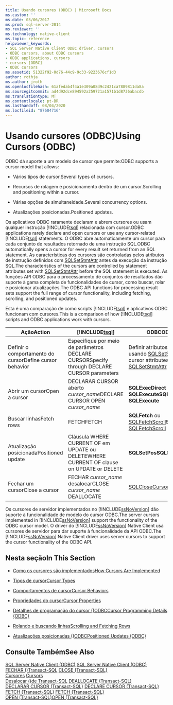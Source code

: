 ```yaml
---
title: Usando cursores (ODBC) | Microsoft Docs
ms.custom: ''
ms.date: 03/06/2017
ms.prod: sql-server-2014
ms.reviewer: ''
ms.technology: native-client
ms.topic: reference
helpviewer_keywords:
- SQL Server Native Client ODBC driver, cursors
- ODBC cursors, about ODBC cursors
- ODBC applications, cursors
- cursors [ODBC]
- ODBC cursors
ms.assetid: 51322f92-0d76-44c9-9c33-9223676cf1d3
author: rothja
ms.author: jroth
ms.openlocfilehash: 61afedab4f4a1e309a08d9c2421ca7889811da8a
ms.sourcegitcommit: ad4d92dce894592a259721a1571b1d8736abacdb
ms.translationtype: MT
ms.contentlocale: pt-BR
ms.lasthandoff: 08/04/2020
ms.locfileid: "87684716"
---
```

# <a name="using-cursors-odbc"></a><span data-ttu-id="46e0e-102">Usando cursores (ODBC)</span><span class="sxs-lookup"><span data-stu-id="46e0e-102">Using Cursors (ODBC)</span></span>
  <span data-ttu-id="46e0e-103">ODBC dá suporte a um modelo de cursor que permite:</span><span class="sxs-lookup"><span data-stu-id="46e0e-103">ODBC supports a cursor model that allows:</span></span>  
  
-   <span data-ttu-id="46e0e-104">Vários tipos de cursor.</span><span class="sxs-lookup"><span data-stu-id="46e0e-104">Several types of cursors.</span></span>  
  
-   <span data-ttu-id="46e0e-105">Recursos de rolagem e posicionamento dentro de um cursor.</span><span class="sxs-lookup"><span data-stu-id="46e0e-105">Scrolling and positioning within a cursor.</span></span>  
  
-   <span data-ttu-id="46e0e-106">Várias opções de simultaneidade.</span><span class="sxs-lookup"><span data-stu-id="46e0e-106">Several concurrency options.</span></span>  
  
-   <span data-ttu-id="46e0e-107">Atualizações posicionadas.</span><span class="sxs-lookup"><span data-stu-id="46e0e-107">Positioned updates.</span></span>  
  
 <span data-ttu-id="46e0e-108">Os aplicativos ODBC raramente declaram e abrem cursores ou usam qualquer instrução [!INCLUDE[tsql](../../includes/tsql-md.md)] relacionada com cursor.</span><span class="sxs-lookup"><span data-stu-id="46e0e-108">ODBC applications rarely declare and open cursors or use any cursor-related [!INCLUDE[tsql](../../includes/tsql-md.md)] statements.</span></span> <span data-ttu-id="46e0e-109">O ODBC abre automaticamente um cursor para cada conjunto de resultados retornado de uma instrução SQL.</span><span class="sxs-lookup"><span data-stu-id="46e0e-109">ODBC automatically opens a cursor for every result set returned from an SQL statement.</span></span> <span data-ttu-id="46e0e-110">As características dos cursores são controladas pelos atributos de instrução definidos com [SQLSetStmtAttr](../native-client-odbc-api/sqlsetstmtattr.md) antes da execução da instrução SQL.</span><span class="sxs-lookup"><span data-stu-id="46e0e-110">The characteristics of the cursors are controlled by statement attributes set with [SQLSetStmtAttr](../native-client-odbc-api/sqlsetstmtattr.md) before the SQL statement is executed.</span></span> <span data-ttu-id="46e0e-111">As funções API ODBC para o processamento de conjuntos de resultados dão suporte à gama completa de funcionalidades de cursor, como buscar, rolar e posicionar atualizações.</span><span class="sxs-lookup"><span data-stu-id="46e0e-111">The ODBC API functions for processing result sets support the full range of cursor functionality, including fetching, scrolling, and positioned updates.</span></span>  
  
 <span data-ttu-id="46e0e-112">Esta é uma comparação de como scripts [!INCLUDE[tsql](../../includes/tsql-md.md)] e aplicativos ODBC funcionam com cursores.</span><span class="sxs-lookup"><span data-stu-id="46e0e-112">This is a comparison of how [!INCLUDE[tsql](../../includes/tsql-md.md)] scripts and ODBC applications work with cursors.</span></span>  
  
|<span data-ttu-id="46e0e-113">Ação</span><span class="sxs-lookup"><span data-stu-id="46e0e-113">Action</span></span>|[!INCLUDE[tsql](../../includes/tsql-md.md)]|<span data-ttu-id="46e0e-114">ODBCODBC</span><span class="sxs-lookup"><span data-stu-id="46e0e-114">ODBC</span></span>|  
|------------|------------------------|----------|  
|<span data-ttu-id="46e0e-115">Definir o comportamento do cursor</span><span class="sxs-lookup"><span data-stu-id="46e0e-115">Define cursor behavior</span></span>|<span data-ttu-id="46e0e-116">Especifique por meio de parâmetros DECLARE CURSOR</span><span class="sxs-lookup"><span data-stu-id="46e0e-116">Specify through DECLARE CURSOR parameters</span></span>|<span data-ttu-id="46e0e-117">Definir atributos de cursor usando [SQLSetStmtAttr](../native-client-odbc-api/sqlsetstmtattr.md)</span><span class="sxs-lookup"><span data-stu-id="46e0e-117">Set cursor attributes by using [SQLSetStmtAttr](../native-client-odbc-api/sqlsetstmtattr.md)</span></span>|  
|<span data-ttu-id="46e0e-118">Abrir um cursor</span><span class="sxs-lookup"><span data-stu-id="46e0e-118">Open a cursor</span></span>|<span data-ttu-id="46e0e-119">DECLARAR CURSOR aberto *cursor_name*</span><span class="sxs-lookup"><span data-stu-id="46e0e-119">DECLARE CURSOR OPEN *cursor_name*</span></span>|<span data-ttu-id="46e0e-120">**SQLExecDirect** ou **SQLExecute**</span><span class="sxs-lookup"><span data-stu-id="46e0e-120">**SQLExecDirect** or **SQLExecute**</span></span>|  
|<span data-ttu-id="46e0e-121">Buscar linhas</span><span class="sxs-lookup"><span data-stu-id="46e0e-121">Fetch rows</span></span>|<span data-ttu-id="46e0e-122">FETCH</span><span class="sxs-lookup"><span data-stu-id="46e0e-122">FETCH</span></span>|<span data-ttu-id="46e0e-123">**SQLFetch** ou [SQLFetchScroll](../native-client-odbc-api/sqlfetchscroll.md)</span><span class="sxs-lookup"><span data-stu-id="46e0e-123">**SQLFetch** or [SQLFetchScroll](../native-client-odbc-api/sqlfetchscroll.md)</span></span>|  
|<span data-ttu-id="46e0e-124">Atualização posicionada</span><span class="sxs-lookup"><span data-stu-id="46e0e-124">Positioned update</span></span>|<span data-ttu-id="46e0e-125">Cláusula WHERE CURRENT OF em UPDATE ou DELETE</span><span class="sxs-lookup"><span data-stu-id="46e0e-125">WHERE CURRENT OF clause on UPDATE or DELETE</span></span>|<span data-ttu-id="46e0e-126">**SQLSetPos**</span><span class="sxs-lookup"><span data-stu-id="46e0e-126">**SQLSetPos**</span></span>|  
|<span data-ttu-id="46e0e-127">Fechar um cursor</span><span class="sxs-lookup"><span data-stu-id="46e0e-127">Close a cursor</span></span>|<span data-ttu-id="46e0e-128">FECHAR *cursor_name* desalocar</span><span class="sxs-lookup"><span data-stu-id="46e0e-128">CLOSE *cursor_name* DEALLOCATE</span></span>|[<span data-ttu-id="46e0e-129">SQLCloseCursor</span><span class="sxs-lookup"><span data-stu-id="46e0e-129">SQLCloseCursor</span></span>](../native-client-odbc-api/sqlclosecursor.md)|  
  
 <span data-ttu-id="46e0e-130">Os cursores de servidor implementados no [!INCLUDE[ssNoVersion](../../includes/ssnoversion-md.md)] dão suporte à funcionalidade de modelo do cursor ODBC.</span><span class="sxs-lookup"><span data-stu-id="46e0e-130">The server cursors implemented in [!INCLUDE[ssNoVersion](../../includes/ssnoversion-md.md)] support the functionality of the ODBC cursor model.</span></span> <span data-ttu-id="46e0e-131">O driver do [!INCLUDE[ssNoVersion](../../includes/ssnoversion-md.md)] Native Client usa cursores de servidor para dar suporte à funcionalidade da API ODBC.</span><span class="sxs-lookup"><span data-stu-id="46e0e-131">The [!INCLUDE[ssNoVersion](../../includes/ssnoversion-md.md)] Native Client driver uses server cursors to support the cursor functionality of the ODBC API.</span></span>  
  
## <a name="in-this-section"></a><span data-ttu-id="46e0e-132">Nesta seção</span><span class="sxs-lookup"><span data-stu-id="46e0e-132">In This Section</span></span>  
  
-   [<span data-ttu-id="46e0e-133">Como os cursores são implementados</span><span class="sxs-lookup"><span data-stu-id="46e0e-133">How Cursors Are Implemented</span></span>](implementation/how-cursors-are-implemented.md)  
  
-   [<span data-ttu-id="46e0e-134">Tipos de cursor</span><span class="sxs-lookup"><span data-stu-id="46e0e-134">Cursor Types</span></span>](cursor-types.md)  
  
-   [<span data-ttu-id="46e0e-135">Comportamentos de cursor</span><span class="sxs-lookup"><span data-stu-id="46e0e-135">Cursor Behaviors</span></span>](cursor-behaviors.md)  
  
-   [<span data-ttu-id="46e0e-136">Propriedades do cursor</span><span class="sxs-lookup"><span data-stu-id="46e0e-136">Cursor Properties</span></span>](properties/cursor-properties.md)  
  
-   [<span data-ttu-id="46e0e-137">Detalhes de programação do cursor &#40;&#41;ODBC</span><span class="sxs-lookup"><span data-stu-id="46e0e-137">Cursor Programming Details &#40;ODBC&#41;</span></span>](programming/cursor-programming-details-odbc.md)  
  
-   [<span data-ttu-id="46e0e-138">Rolando e buscando linhas</span><span class="sxs-lookup"><span data-stu-id="46e0e-138">Scrolling and Fetching Rows</span></span>](../native-client-ole-db-rowsets/fetching-rows.md)  
  
-   [<span data-ttu-id="46e0e-139">Atualizações posicionadas &#40;&#41;ODBC</span><span class="sxs-lookup"><span data-stu-id="46e0e-139">Positioned Updates &#40;ODBC&#41;</span></span>](positioned-updates-odbc.md)  
  
## <a name="see-also"></a><span data-ttu-id="46e0e-140">Consulte Também</span><span class="sxs-lookup"><span data-stu-id="46e0e-140">See Also</span></span>  
 <span data-ttu-id="46e0e-141">[SQL Server Native Client &#40;ODBC&#41;](../native-client/odbc/sql-server-native-client-odbc.md) </span><span class="sxs-lookup"><span data-stu-id="46e0e-141">[SQL Server Native Client &#40;ODBC&#41;](../native-client/odbc/sql-server-native-client-odbc.md) </span></span>  
 <span data-ttu-id="46e0e-142">[FECHAR &#40;&#41;Transact-SQL](/sql/t-sql/language-elements/close-transact-sql) </span><span class="sxs-lookup"><span data-stu-id="46e0e-142">[CLOSE &#40;Transact-SQL&#41;](/sql/t-sql/language-elements/close-transact-sql) </span></span>  
 <span data-ttu-id="46e0e-143">[Cursores](../../relational-databases/cursors.md) </span><span class="sxs-lookup"><span data-stu-id="46e0e-143">[Cursors](../../relational-databases/cursors.md) </span></span>  
 <span data-ttu-id="46e0e-144">[Desalocar &#40;&#41;de Transact-SQL](/sql/t-sql/language-elements/deallocate-transact-sql) </span><span class="sxs-lookup"><span data-stu-id="46e0e-144">[DEALLOCATE &#40;Transact-SQL&#41;](/sql/t-sql/language-elements/deallocate-transact-sql) </span></span>  
 <span data-ttu-id="46e0e-145">[DECLARAR CURSOR &#40;Transact-SQL&#41;](/sql/t-sql/language-elements/declare-cursor-transact-sql) </span><span class="sxs-lookup"><span data-stu-id="46e0e-145">[DECLARE CURSOR &#40;Transact-SQL&#41;](/sql/t-sql/language-elements/declare-cursor-transact-sql) </span></span>  
 <span data-ttu-id="46e0e-146">[FETCH &#40;Transact-SQL&#41;](/sql/t-sql/language-elements/fetch-transact-sql) </span><span class="sxs-lookup"><span data-stu-id="46e0e-146">[FETCH &#40;Transact-SQL&#41;](/sql/t-sql/language-elements/fetch-transact-sql) </span></span>  
 [<span data-ttu-id="46e0e-147">OPEN &#40;Transact-SQL&#41;</span><span class="sxs-lookup"><span data-stu-id="46e0e-147">OPEN &#40;Transact-SQL&#41;</span></span>](/sql/t-sql/language-elements/open-transact-sql)  
  
  

